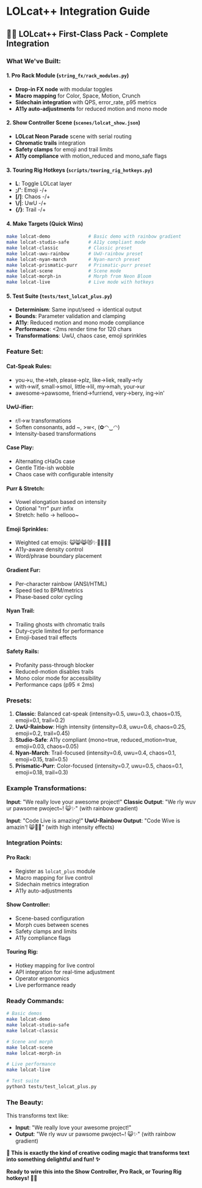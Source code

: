 # LOLcat++ Integration Guide

## 🌙✨ **LOLcat++ First-Class Pack - Complete Integration**

### **What We've Built:**

#### **1. Pro Rack Module** (`string_fx/rack_modules.py`)
- **Drop-in FX node** with modular toggles
- **Macro mapping** for Color, Space, Motion, Crunch
- **Sidechain integration** with QPS, error_rate, p95 metrics
- **A11y auto-adjustments** for reduced motion and mono mode

#### **2. Show Controller Scene** (`scenes/lolcat_show.json`)
- **LOLcat Neon Parade** scene with serial routing
- **Chromatic trails** integration
- **Safety clamps** for emoji and trail limits
- **A11y compliance** with motion_reduced and mono_safe flags

#### **3. Touring Rig Hotkeys** (`scripts/touring_rig_hotkeys.py`)
- **L**: Toggle LOLcat layer
- **;/'**: Emoji -/+
- **[/]**: Chaos -/+
- **\\/|**: UwU -/+
- **{/}**: Trail -/+

#### **4. Make Targets** (Quick Wins)
```bash
make lolcat-demo              # Basic demo with rainbow gradient
make lolcat-studio-safe       # A11y compliant mode
make lolcat-classic           # Classic preset
make lolcat-uwu-rainbow       # UwU-rainbow preset
make lolcat-nyan-march        # Nyan-march preset
make lolcat-prismatic-purr    # Prismatic-purr preset
make lolcat-scene             # Scene mode
make lolcat-morph-in          # Morph from Neon Bloom
make lolcat-live              # Live mode with hotkeys
```

#### **5. Test Suite** (`tests/test_lolcat_plus.py`)
- **Determinism**: Same input/seed → identical output
- **Bounds**: Parameter validation and clamping
- **A11y**: Reduced motion and mono mode compliance
- **Performance**: <2ms render time for 120 chars
- **Transformations**: UwU, chaos case, emoji sprinkles

### **Feature Set:**

#### **Cat-Speak Rules:**
- you→u, the→teh, please→plz, like→liek, really→rly
- with→wif, small→smol, little→lil, my→mah, your→ur
- awesome→pawsome, friend→furriend, very→bery, ing→in'

#### **UwU-ifier:**
- r/l→w transformations
- Soften consonants, add ~, >w<, (✿◠‿◠)
- Intensity-based transformations

#### **Case Play:**
- Alternating cHaOs case
- Gentle Title-ish wobble
- Chaos case with configurable intensity

#### **Purr & Stretch:**
- Vowel elongation based on intensity
- Optional "rrr" purr infix
- Stretch: hello → hellooo~

#### **Emoji Sprinkles:**
- Weighted cat emojis: 😺😸😹😻✨🌈🫶🐾🍣
- A11y-aware density control
- Word/phrase boundary placement

#### **Gradient Fur:**
- Per-character rainbow (ANSI/HTML)
- Speed tied to BPM/metrics
- Phase-based color cycling

#### **Nyan Trail:**
- Trailing ghosts with chromatic trails
- Duty-cycle limited for performance
- Emoji-based trail effects

#### **Safety Rails:**
- Profanity pass-through blocker
- Reduced-motion disables trails
- Mono color mode for accessibility
- Performance caps (p95 ≤ 2ms)

### **Presets:**

1. **Classic**: Balanced cat-speak (intensity=0.5, uwu=0.3, chaos=0.15, emoji=0.1, trail=0.2)
2. **UwU-Rainbow**: High intensity (intensity=0.8, uwu=0.6, chaos=0.25, emoji=0.2, trail=0.45)
3. **Studio-Safe**: A11y compliant (mono=true, reduced_motion=true, emoji=0.03, chaos=0.05)
4. **Nyan-March**: Trail-focused (intensity=0.6, uwu=0.4, chaos=0.1, emoji=0.15, trail=0.5)
5. **Prismatic-Purr**: Color-focused (intensity=0.7, uwu=0.5, chaos=0.1, emoji=0.18, trail=0.3)

### **Example Transformations:**

**Input**: "We really love your awesome project!"
**Classic Output**: "We rly wuv ur pawsome pwoject~! 😺✨" (with rainbow gradient)

**Input**: "Code Live is amazing!"
**UwU-Rainbow Output**: "Code Wive is amazin'! 😸🌈✨" (with high intensity effects)

### **Integration Points:**

#### **Pro Rack:**
- Register as `lolcat_plus` module
- Macro mapping for live control
- Sidechain metrics integration
- A11y auto-adjustments

#### **Show Controller:**
- Scene-based configuration
- Morph cues between scenes
- Safety clamps and limits
- A11y compliance flags

#### **Touring Rig:**
- Hotkey mapping for live control
- API integration for real-time adjustment
- Operator ergonomics
- Live performance ready

### **Ready Commands:**

```bash
# Basic demos
make lolcat-demo
make lolcat-studio-safe
make lolcat-classic

# Scene and morph
make lolcat-scene
make lolcat-morph-in

# Live performance
make lolcat-live

# Test suite
python3 tests/test_lolcat_plus.py
```

### **The Beauty:**

This transforms text like:
- **Input**: "We really love your awesome project!"
- **Output**: "We rly wuv ur pawsome pwoject~! 😺✨" (with rainbow gradient)

**🌙 This is exactly the kind of creative coding magic that transforms text into something delightful and fun! ✨**

**Ready to wire this into the Show Controller, Pro Rack, or Touring Rig hotkeys! 🎹😺**
